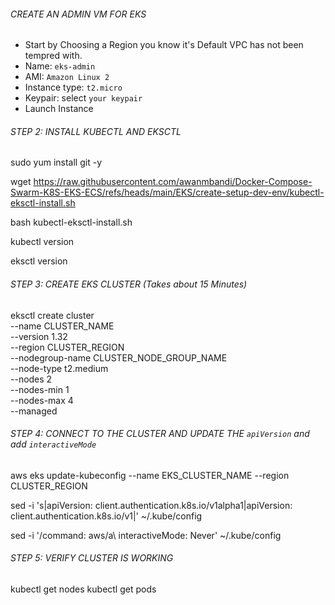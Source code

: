 ###### CREATE AN ADMIN VM FOR EKS #######
- Start by Choosing a Region you know 
  it's Default VPC has not been tempred with.
- Name: `eks-admin`
- AMI: `Amazon Linux 2`
- Instance type: `t2.micro`
- Keypair: select `your keypair`
- Launch Instance

###### STEP 2: INSTALL KUBECTL AND EKSCTL
sudo yum install git -y

wget https://raw.githubusercontent.com/awanmbandi/Docker-Compose-Swarm-K8S-EKS-ECS/refs/heads/main/EKS/create-setup-dev-env/kubectl-eksctl-install.sh

bash kubectl-eksctl-install.sh

kubectl version

eksctl version

###### STEP 3: CREATE EKS CLUSTER (Takes about 15 Minutes)
eksctl create cluster \
  --name CLUSTER_NAME \
  --version 1.32 \
  --region CLUSTER_REGION \
  --nodegroup-name CLUSTER_NODE_GROUP_NAME \
  --node-type t2.medium \
  --nodes 2 \
  --nodes-min 1 \
  --nodes-max 4 \
  --managed

###### STEP 4: CONNECT TO THE CLUSTER AND UPDATE THE `apiVersion` and add `interactiveMode`
aws eks update-kubeconfig --name EKS_CLUSTER_NAME --region CLUSTER_REGION

sed -i 's|apiVersion: client.authentication.k8s.io/v1alpha1|apiVersion: client.authentication.k8s.io/v1|' ~/.kube/config

sed -i '/command: aws/a\      interactiveMode: Never' ~/.kube/config

###### STEP 5: VERIFY CLUSTER IS WORKING 
kubectl get nodes
kubectl get pods

